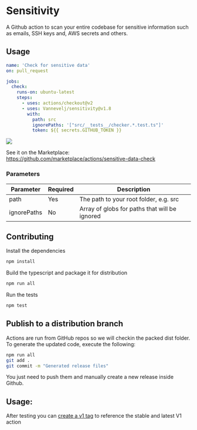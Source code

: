 # Sensitivity

A Github action to scan your entire codebase for sensitive information such as emails, SSH keys and, AWS secrets and others.

## Usage

```yaml
name: 'Check for sensitive data'
on: pull_request

jobs:
  check:
    runs-on: ubuntu-latest
    steps:
      - uses: actions/checkout@v2
      - uses: Vannevelj/sensitivity@v1.8
        with:
          path: src
          ignorePaths: '["src/__tests__/checker.*.test.ts"]'
          token: ${{ secrets.GITHUB_TOKEN }}

```

![](https://user-images.githubusercontent.com/2777107/130368748-ebfdbbb4-8035-430f-9704-fb0f90aaa2da.png)

See it on the Marketplace: https://github.com/marketplace/actions/sensitive-data-check

### Parameters

| Parameter  | Required  | Description  |
|---|---|---|
| path  | Yes  | The path to your root folder, e.g. src  |
| ignorePaths  | No  | Array of globs for paths that will be ignored  |

## Contributing

Install the dependencies  
```bash
npm install
```

Build the typescript and package it for distribution
```bash
npm run all
```

Run the tests
```bash
npm test
```

## Publish to a distribution branch

Actions are run from GitHub repos so we will checkin the packed dist folder. To generate the updated code, execute the following:

```bash
npm run all
git add .
git commit -m "Generated release files"
```

You just need to push them and manually create a new release inside Github.

## Usage:

After testing you can [create a v1 tag](https://github.com/actions/toolkit/blob/master/docs/action-versioning.md) to reference the stable and latest V1 action
